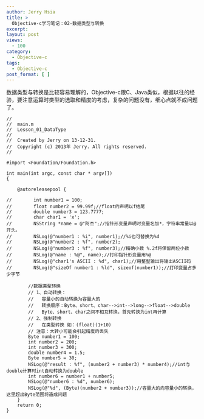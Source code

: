 ```yaml
---
author: Jerry Hsia
title: >
  Objective-c学习笔记：02-数据类型与转换
excerpt:
layout: post
views:
  - 100
category:
  - Objective-c
tags:
  - Objective-c
post_format: [ ]
---
```

数据类型与转换是比较容易理解的，Objective-c跟C、Java类似，根据以往的经验，要注意运算时类型的选取和精度的考虑，复杂的问题没有，细心点就不成问题了。

    //
    //  main.m
    //  Lesson_01_DataType
    //
    //  Created by Jerry on 13-12-31.
    //  Copyright (c) 2013年 Jerry. All rights reserved.
    //
    
    #import <Foundation/Foundation.h>
    
    int main(int argc, const char * argv[])
    {
    
        @autoreleasepool {
    
    //        int number1 = 100;
    //        float number2 = 99.99f;//float的声明以f结尾
    //        double number3 = 123.7777;
    //        char char1 = 'x';
    //        NSString *name = @"阿杰";//指针形变量声明时变量名加*，字符串常量以@开头。
    //        NSLog(@"number1 : %i", number1);//%i也可替换为%d
    //        NSLog(@"number2 : %f", number2);
    //        NSLog(@"number3 : %f", number3);//精确小数 %.2f将保留两位小数
    //        NSLog(@"name : %@", name);//打印指针形变量用%@
    //        NSLog(@"char1's ASCII : %d", char1);//用整型输出将输出ASCII码
    //        NSLog(@"sizeOf number1 : %ld", sizeof(number1));//打印变量占多少字节
    
            //数据类型转换
            // 1、自动转换：
            //   容量小的自动转换为容量大的
            //   转换顺序：Byte、short、char-->int-->long-->float-->double
            //   Byte、short、char之间不相互转换，首先转换为int再计算
            // 2、强制转换
            //   在类型转换 如：(float)(1+10)
            // 注意：大转小可能会引起精度的丢失
            Byte number1 = 100;
            int number2 = 200;
            int number3 = 300;
            double number4 = 1.5;
            Byte number5 = 30;
            NSLog(@"result : %f", (number2 + number3) * number4);//int与double计算时int自动转换为double
            int number6 = number1 + number5;
            NSLog(@"number6 : %d", number6);
            NSLog(@"%d", (Byte)(number2 + number3));//容量大的向容量小的转换，这里超出Byte范围将造成问题
        }
        return 0;
    }

 